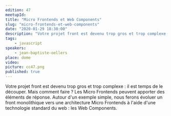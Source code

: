 ```yaml
---
edition: 47
meetupId:  
title: "Micro Frontends et Web Components"
slug: "micro-frontends-et-web-components"
date: "2020-01-29 18:30:00"
description: "Votre projet front est devenu trop gros et trop complexe : il est temps de le découper. Mais comment faire ? Les Micro Frontends peuvent apporter des éléments de réponse. Autour d'un exemple simple, nous ferons évoluer un front monolithique vers une architecture Micro Frontends à l'aide d'une technologie standard du web : les Web Components."
tags:
    - javascript
speakers:
    - jean-baptiste-oellers
place: dome
video: 
picture: cc47.png
published: true
---
```


Votre projet front est devenu trop gros et trop complexe : il est temps de le découper. Mais comment faire ? Les Micro Frontends peuvent apporter des éléments de réponse. Autour d'un exemple simple, nous ferons évoluer un front monolithique vers une architecture Micro Frontends à l'aide d'une technologie standard du web : les Web Components.
